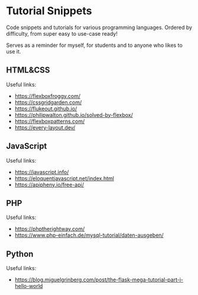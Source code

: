 # Tutorial Snippets

Code snippets and tutorials for various programming languages. 
Ordered by difficulty, from super easy to use-case ready!

Serves as a reminder for myself, for students and to anyone who likes to use it.

## HTML&CSS
Useful links:
* https://flexboxfroggy.com/
* https://cssgridgarden.com/
* https://flukeout.github.io/
* https://philipwalton.github.io/solved-by-flexbox/
* https://flexboxpatterns.com/
* https://every-layout.dev/

## JavaScript
Useful links:
* https://javascript.info/
* https://eloquentjavascript.net/index.html
* https://apipheny.io/free-api/

## PHP
Useful links:
* https://phptherightway.com/
* https://www.php-einfach.de/mysql-tutorial/daten-ausgeben/


## Python
Useful links:
* https://blog.miguelgrinberg.com/post/the-flask-mega-tutorial-part-i-hello-world


